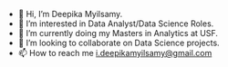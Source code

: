 - 👋 Hi, I’m Deepika Myilsamy.
- 👀 I’m interested in Data Analyst/Data Science Roles.
- 🌱 I’m currently doing my Masters in Analytics at USF.
- 💞️ I’m looking to collaborate on Data Science projects.
- 📫 How to reach me i.deepikamyilsamy@gmail.com

<!---
dmyil/dmyil is a ✨ special ✨ repository because its `README.md` (this file) appears on your GitHub profile.
You can click the Preview link to take a look at your changes.
--->
